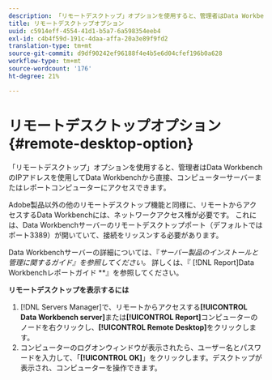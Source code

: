```yaml
---
description: 「リモートデスクトップ」オプションを使用すると、管理者はData WorkbenchのIPアドレスを使用してData Workbenchから直接、コンピューターサーバーまたはレポートコンピューターにアクセスできます。
title: リモートデスクトップオプション
uuid: c5914eff-4554-41d1-b5a7-6a598354eeb4
exl-id: c4b4f59d-191c-4daa-affa-20a3e89f9fd2
translation-type: tm+mt
source-git-commit: d9df90242ef96188f4e4b5e6d04cfef196b0a628
workflow-type: tm+mt
source-wordcount: '176'
ht-degree: 21%

---
```


# リモートデスクトップオプション{#remote-desktop-option}

「リモートデスクトップ」オプションを使用すると、管理者はData WorkbenchのIPアドレスを使用してData Workbenchから直接、コンピューターサーバーまたはレポートコンピューターにアクセスできます。

Adobe製品以外の他のリモートデスクトップ機能と同様に、リモートからアクセスするData Workbenchには、ネットワークアクセス権が必要です。 これには、Data Workbenchサーバーのリモートデスクトップポート（デフォルトではポート3389）が開いていて、接続をリッスンする必要があります。

Data Workbenchサーバーの詳細については、『*サーバー製品のインストールと管理に関するガイド』を参照してください。* 詳しくは、『 [!DNL Report]Data Workbenchレポートガイド **』を参照してください。

**リモートデスクトップを表示するには**

1. [!DNL Servers Manager]で、リモートからアクセスする&#x200B;**[!UICONTROL Data Workbench server]**&#x200B;または&#x200B;**[!UICONTROL Report]**&#x200B;コンピューターのノードを右クリックし、**[!UICONTROL Remote Desktop]**&#x200B;をクリックします。
1. コンピューターのログオンウィンドウが表示されたら、ユーザー名とパスワードを入力して、「**[!UICONTROL OK]**」をクリックします。デスクトップが表示され、コンピューターを操作できます。
